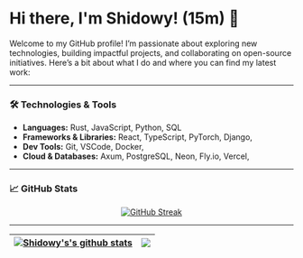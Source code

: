 # Hi there, I'm Shidowy! (15m) 👋

Welcome to my GitHub profile! I’m passionate about exploring new technologies, building impactful projects, and collaborating on open-source initiatives. Here’s a bit about what I do and where you can find my latest work:

---

### 🛠 Technologies & Tools
- **Languages:** Rust, JavaScript, Python, SQL
- **Frameworks & Libraries:** React, TypeScript, PyTorch, Django,
- **Dev Tools:** Git, VSCode, Docker,
- **Cloud & Databases:** Axum, PostgreSQL, Neon, Fly.io, Vercel, 

---

### 📈 GitHub Stats
<p align="center">
  <a href="https://git.io/streak-stats"><img src="https://streak-stats.demolab.com?user=Shidowy&theme=tokyonight-duo" alt="GitHub Streak" /></a>
</p>

---
| <a href="https://github.com/Shidowy/github-readme-stats"><img align="center" src="https://github-readme-stats.vercel.app/api?username=Shidowy&show_icons=true&include_all_commits=true&theme=dark&hide_border=true" alt="Shidowy's's github stats" /></a> | <a href="https://github.com/Shidowy/github-readme-stats"><img align="center" src="https://github-readme-stats.vercel.app/api/top-langs/?username=Shidowy&layout=compact&theme=dark&hide_border=true" /></a> |
| ------------- | ------------- |


